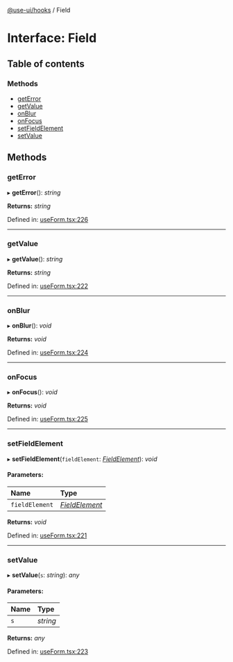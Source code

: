 [@use-ui/hooks](../README.md) / Field

# Interface: Field

## Table of contents

### Methods

- [getError](field.md#geterror)
- [getValue](field.md#getvalue)
- [onBlur](field.md#onblur)
- [onFocus](field.md#onfocus)
- [setFieldElement](field.md#setfieldelement)
- [setValue](field.md#setvalue)

## Methods

### getError

▸ **getError**(): *string*

**Returns:** *string*

Defined in: [useForm.tsx:226](https://github.com/vasyas/use-ui-hooks/blob/4d60894/src/useForm.tsx#L226)

___

### getValue

▸ **getValue**(): *string*

**Returns:** *string*

Defined in: [useForm.tsx:222](https://github.com/vasyas/use-ui-hooks/blob/4d60894/src/useForm.tsx#L222)

___

### onBlur

▸ **onBlur**(): *void*

**Returns:** *void*

Defined in: [useForm.tsx:224](https://github.com/vasyas/use-ui-hooks/blob/4d60894/src/useForm.tsx#L224)

___

### onFocus

▸ **onFocus**(): *void*

**Returns:** *void*

Defined in: [useForm.tsx:225](https://github.com/vasyas/use-ui-hooks/blob/4d60894/src/useForm.tsx#L225)

___

### setFieldElement

▸ **setFieldElement**(`fieldElement`: [*FieldElement*](fieldelement.md)): *void*

#### Parameters:

| Name | Type |
| :------ | :------ |
| `fieldElement` | [*FieldElement*](fieldelement.md) |

**Returns:** *void*

Defined in: [useForm.tsx:221](https://github.com/vasyas/use-ui-hooks/blob/4d60894/src/useForm.tsx#L221)

___

### setValue

▸ **setValue**(`s`: *string*): *any*

#### Parameters:

| Name | Type |
| :------ | :------ |
| `s` | *string* |

**Returns:** *any*

Defined in: [useForm.tsx:223](https://github.com/vasyas/use-ui-hooks/blob/4d60894/src/useForm.tsx#L223)
